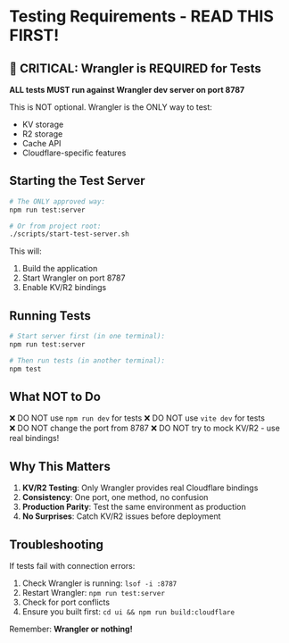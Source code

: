# Testing Requirements - READ THIS FIRST!

## 🚨 CRITICAL: Wrangler is REQUIRED for Tests

**ALL tests MUST run against Wrangler dev server on port 8787**

This is NOT optional. Wrangler is the ONLY way to test:

- KV storage
- R2 storage
- Cache API
- Cloudflare-specific features

## Starting the Test Server

```bash
# The ONLY approved way:
npm run test:server

# Or from project root:
./scripts/start-test-server.sh
```

This will:

1. Build the application
2. Start Wrangler on port 8787
3. Enable KV/R2 bindings

## Running Tests

```bash
# Start server first (in one terminal):
npm run test:server

# Then run tests (in another terminal):
npm test
```

## What NOT to Do

❌ DO NOT use `npm run dev` for tests
❌ DO NOT use `vite dev` for tests  
❌ DO NOT change the port from 8787
❌ DO NOT try to mock KV/R2 - use real bindings!

## Why This Matters

1. **KV/R2 Testing**: Only Wrangler provides real Cloudflare bindings
2. **Consistency**: One port, one method, no confusion
3. **Production Parity**: Test the same environment as production
4. **No Surprises**: Catch KV/R2 issues before deployment

## Troubleshooting

If tests fail with connection errors:

1. Check Wrangler is running: `lsof -i :8787`
2. Restart Wrangler: `npm run test:server`
3. Check for port conflicts
4. Ensure you built first: `cd ui && npm run build:cloudflare`

Remember: **Wrangler or nothing!**
